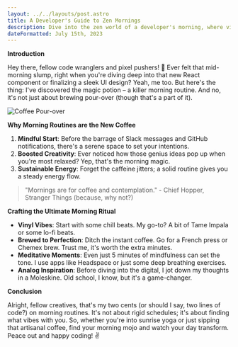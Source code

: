```yaml
---
layout: ../../layouts/post.astro
title: A Developer's Guide to Zen Mornings
description: Dive into the zen world of a developer's morning, where vinyl beats meet artisanal brews, setting the tone for a day of inspired coding and design.
dateFormatted: July 15th, 2023
---
```


**Introduction**

Hey there, fellow code wranglers and pixel pushers! 🌅 Ever felt that mid-morning slump, right when you're diving deep into that new React component or finalizing a sleek UI design? Yeah, me too. But here's the thing: I've discovered the magic potion – a killer morning routine. And no, it's not just about brewing  pour-over (though that's a part of it).

![Coffee Pour-over](/assets/images/posts/coffee.jpg)

**Why Morning Routines are the New Coffee**

1. **Mindful Start**: Before the barrage of Slack messages and GitHub notifications, there's a serene space to set your intentions.
2. **Boosted Creativity**: Ever noticed how those genius ideas pop up when you're most relaxed? Yep, that's the morning magic.
3. **Sustainable Energy**: Forget the caffeine jitters; a solid routine gives you a steady energy flow.

> "Mornings are for coffee and contemplation." - Chief Hopper, Stranger Things (because, why not?)

**Crafting the Ultimate Morning Ritual**

- **Vinyl Vibes**: Start with some chill beats. My go-to? A bit of Tame Impala or some lo-fi beats.
- **Brewed to Perfection**: Ditch the instant coffee. Go for a French press or Chemex brew. Trust me, it's worth the extra minutes.
- **Meditative Moments**: Even just 5 minutes of mindfulness can set the tone. I use apps like Headspace or just some deep breathing exercises.
- **Analog Inspiration**: Before diving into the digital, I jot down my thoughts in a Moleskine. Old school, I know, but it's a game-changer.

**Conclusion**

Alright, fellow creatives, that's my two cents (or should I say, two lines of code?) on morning routines. It's not about rigid schedules; it's about finding what vibes with you. So, whether you're into sunrise yoga or just sipping that artisanal coffee, find your morning mojo and watch your day transform. Peace out and happy coding! ✌️